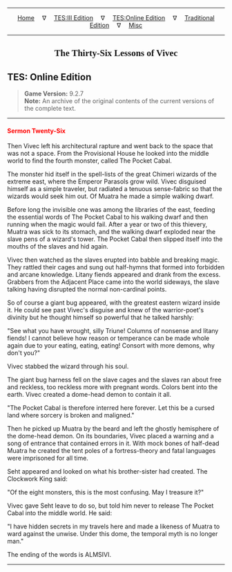 
---

<!-- Jekyll Page Links -->

<center>
<a href="../../../../index.html">Home</a>
&emsp;&nabla;&emsp;
<a href="../../../index-tes3.html">TES:III Edition</a>
&emsp;&nabla;&emsp;
<a href="../../../index-teso.html">TES:Online Edition</a>
&emsp;&nabla;&emsp;
<a href="../../../index-traditional.html">Traditional Edition</a>
&emsp;&nabla;&emsp;
<a href="../../../index-misc.html">Misc</a>
</center>

<!-- Markdown Body Below: -->

---

<center>
<h2><span style="font-family:Georgia">The Thirty-Six Lessons of Vivec</span></h2>
</center>

## TES: Online Edition

> __Game Version:__ 9.2.7\
> __Note:__ An archive of the original contents of the current versions of the complete text.

---

#### <span style="color:red">Sermon Twenty-Six</span>

Then Vivec left his architectural rapture and went back to the space that was not a space. From the Provisional House he looked into the middle world to find the fourth monster, called The Pocket Cabal.

The monster hid itself in the spell-lists of the great Chimeri wizards of the extreme east, where the Emperor Parasols grow wild. Vivec disguised himself as a simple traveler, but radiated a tenuous sense-fabric so that the wizards would seek him out. Of Muatra he made a simple walking dwarf.

Before long the invisible one was among the libraries of the east, feeding the essential words of The Pocket Cabal to his walking dwarf and then running when the magic would fail. After a year or two of this thievery, Muatra was sick to its stomach, and the walking dwarf exploded near the slave pens of a wizard's tower. The Pocket Cabal then slipped itself into the mouths of the slaves and hid again.

Vivec then watched as the slaves erupted into babble and breaking magic. They rattled their cages and sung out half-hymns that formed into forbidden and arcane knowledge. Litany fiends appeared and drank from the excess. Grabbers from the Adjacent Place came into the world sideways, the slave talking having disrupted the normal non-cardinal points.

So of course a giant bug appeared, with the greatest eastern wizard inside it. He could see past Vivec's disguise and knew of the warrior-poet's divinity but he thought himself so powerful that he talked harshly:

"See what you have wrought, silly Triune! Columns of nonsense and litany fiends! I cannot believe how reason or temperance can be made whole again due to your eating, eating, eating! Consort with more demons, why don't you?"

Vivec stabbed the wizard through his soul.

The giant bug harness fell on the slave cages and the slaves ran about free and reckless, too reckless more with pregnant words. Colors bent into the earth. Vivec created a dome-head demon to contain it all.

"The Pocket Cabal is therefore interred here forever. Let this be a cursed land where sorcery is broken and maligned."

Then he picked up Muatra by the beard and left the ghostly hemisphere of the dome-head demon. On its boundaries, Vivec placed a warning and a song of entrance that contained errors in it. With mock bones of half-dead Muatra he created the tent poles of a fortress-theory and fatal languages were imprisoned for all time.

Seht appeared and looked on what his brother-sister had created. The Clockwork King said:

"Of the eight monsters, this is the most confusing. May I treasure it?"

Vivec gave Seht leave to do so, but told him never to release The Pocket Cabal into the middle world. He said:

"I have hidden secrets in my travels here and made a likeness of Muatra to ward against the unwise. Under this dome, the temporal myth is no longer man."

The ending of the words is ALMSIVI.

---
